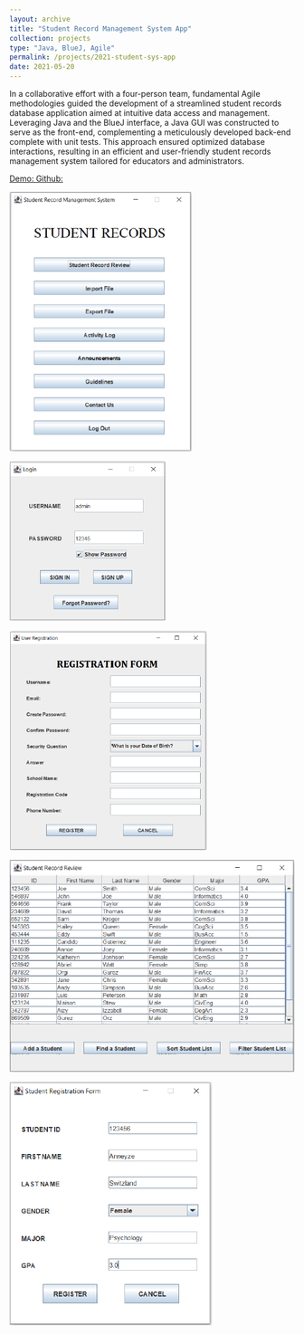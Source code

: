 ```yaml
---
layout: archive
title: "Student Record Management System App"
collection: projects
type: "Java, BlueJ, Agile"
permalink: /projects/2021-student-sys-app
date: 2021-05-20
---
```

In a collaborative effort with a four-person team, fundamental Agile methodologies guided the development of a streamlined student records database application aimed at intuitive data access and management. Leveraging Java and the BlueJ interface, a Java GUI was constructed to serve as the front-end, complementing a meticulously developed back-end complete with unit tests. This approach ensured optimized database interactions, resulting in an efficient and user-friendly student records management system tailored for educators and administrators.



<!-- citation and icon code -->
<p> 
<a href="https://youtu.be/yiijX7eUbU4">Demo:  <i class="fab fa-fw fa-youtube-square zoom" aria-hidden="true"></i></a>   
<a href="https://github.com/ahvuong/Student_Record_Management_System_App">Github: <i class="fab fa-fw fa-github zoom" aria-hidden="true"></i></a>   
</p>

![student0](../images/student0.png)  

![student1](../images/student1.png)  

![student2](../images/student2.png)  

![student3](../images/student3.png)  

![student4](../images/student4.png)  
